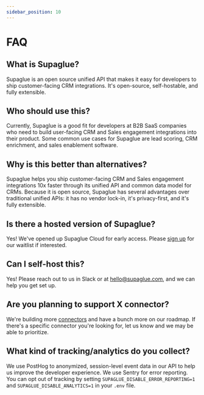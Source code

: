 ```yaml
---
sidebar_position: 10
---
```


# FAQ

## What is Supaglue?

Supaglue is an open source unified API that makes it easy for developers to ship customer-facing CRM integrations. It's open-source, self-hostable, and fully extensible.

## Who should use this?

Currently, Supaglue is a good fit for developers at B2B SaaS companies who need to build user-facing CRM and Sales engagement integrations into their product. Some common use cases for Supaglue are lead scoring, CRM enrichment, and sales enablement software.

## Why is this better than alternatives?

Supaglue helps you ship customer-facing CRM and Sales engagement integrations 10x faster through its unified API and common data model for CRMs. Because it is open source, Supaglue has several advantages over traditional unified APIs: it has no vendor lock-in, it's privacy-first, and it's fully extensible.

## Is there a hosted version of Supaglue?

Yes! We've opened up Supaglue Cloud for early access. Please [sign up](https://form.typeform.com/to/jv9ucMZR) for our waitlist if interested.

## Can I self-host this?

Yes! Please reach out to us in Slack or at hello@supaglue.com, and we can help you get set up.

## Are you planning to support X connector?

We're building more [connectors](/connectors) and have a bunch more on our roadmap. If there's a specific connector you're looking for, let us know and we may be able to prioritize.

## What kind of tracking/analytics do you collect?

We use PostHog to anonymized, session-level event data in our API to help us improve the developer experience. We use Sentry for error reporting. You can opt out of tracking by setting `SUPAGLUE_DISABLE_ERROR_REPORTING=1` and `SUPAGLUE_DISABLE_ANALYTICS=1` in your `.env` file.
